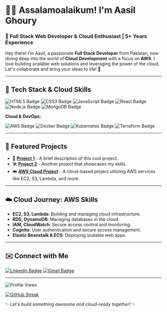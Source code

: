 # 👋🏼 Assalamoalaikum! I'm Aasil Ghoury

### 🌟 Full Stack Web Developer & Cloud Enthusiast | 5+ Years Experience

Hey there! I'm Aasil, a passionate **Full Stack Developer** from Pakistan, now diving deep into the world of **Cloud Development** with a focus on **AWS**. I love building scalable web solutions and leveraging the power of the cloud. Let's collaborate and bring your ideas to life! 🚀

---

## 🚀 Tech Stack & Cloud Skills

![HTML5 Badge](https://img.shields.io/badge/-HTML5-E34F26?style=flat-square&logo=html5&logoColor=white)
![CSS3 Badge](https://img.shields.io/badge/-CSS3-1572B6?style=flat-square&logo=css3)
![JavaScript Badge](https://img.shields.io/badge/-JavaScript-F7DF1E?style=flat-square&logo=javascript&logoColor=black)
![React Badge](https://img.shields.io/badge/-React-61DAFB?style=flat-square&logo=react&logoColor=black)
![Node.js Badge](https://img.shields.io/badge/-Node.js-339933?style=flat-square&logo=node-dot-js&logoColor=white)
![MongoDB Badge](https://img.shields.io/badge/-MongoDB-47A248?style=flat-square&logo=mongodb&logoColor=white)

**Cloud & DevOps:**

![AWS Badge](https://img.shields.io/badge/-AWS-232F3E?style=flat-square&logo=amazon-aws)
![Docker Badge](https://img.shields.io/badge/-Docker-2496ED?style=flat-square&logo=docker&logoColor=white)
![Kubernetes Badge](https://img.shields.io/badge/-Kubernetes-326CE5?style=flat-square&logo=kubernetes&logoColor=white)
![Terraform Badge](https://img.shields.io/badge/-Terraform-623CE4?style=flat-square&logo=terraform&logoColor=white)

---

## 💼 Featured Projects

- 🎨 [**Project 1**](#) - A brief description of this cool project.
- 🛠️ [**Project 2**](#) - Another project that showcases my skills.
- ☁️ [**AWS Cloud Project**](#) - A cloud-based project utilizing AWS services like EC2, S3, Lambda, and more.

---

## ☁️ Cloud Journey: AWS Skills

- **EC2, S3, Lambda**: Building and managing cloud infrastructure.
- **RDS, DynamoDB**: Managing databases in the cloud.
- **IAM, CloudWatch**: Secure access control and monitoring.
- **Cognito**: User authentication and secure access management.
- **Elastic Beanstalk & ECS**: Deploying scalable web apps.

---

## ✉️ Connect with Me

[![LinkedIn Badge](https://img.shields.io/badge/-LinkedIn-blue?style=flat-square&logo=Linkedin&logoColor=white)](https://linkedin.com/in/yourprofile)
[![Gmail Badge](https://img.shields.io/badge/-Email-D14836?style=flat-square&logo=gmail&logoColor=white)](mailto:youremail@example.com)

---

![Profile Views](https://komarev.com/ghpvc/?username=lalaghoury&style=flat-square)

[![GitHub Streak](https://streak-stats.demolab.com?user=lalaghoury&theme=dark)](https://git.io/streak-stats)

✨ *Let's build something awesome and cloud-ready together!* ✨
